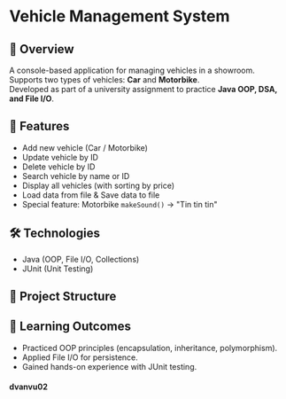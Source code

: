 # Vehicle Management System

## 📌 Overview
A console-based application for managing vehicles in a showroom.  
Supports two types of vehicles: **Car** and **Motorbike**.  
Developed as part of a university assignment to practice **Java OOP, DSA, and File I/O**.  

## 🚀 Features
- Add new vehicle (Car / Motorbike)  
- Update vehicle by ID  
- Delete vehicle by ID  
- Search vehicle by name or ID  
- Display all vehicles (with sorting by price)  
- Load data from file & Save data to file  
- Special feature: Motorbike `makeSound()` → "Tin tin tin"  

## 🛠️ Technologies
- Java (OOP, File I/O, Collections)  
- JUnit (Unit Testing)  

## 📂 Project Structure

## 📖 Learning Outcomes
- Practiced OOP principles (encapsulation, inheritance, polymorphism).
- Applied File I/O for persistence.
- Gained hands-on experience with JUnit testing.

#### dvanvu02